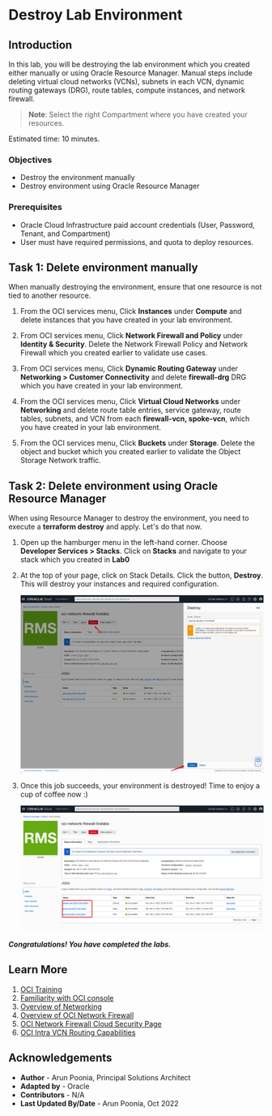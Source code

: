 # Destroy Lab Environment

## Introduction

In this lab, you will be destroying the lab environment which you created either manually or using Oracle Resource Manager. Manual steps include deleting virtual cloud networks (VCNs), subnets in each VCN, dynamic routing gateways (DRG), route tables, compute instances, and network firewall.

> **Note**: Select the right Compartment where you have created your resources. 

Estimated time: 10 minutes.

### Objectives

   - Destroy the environment manually
   - Destroy environment using Oracle Resource Manager

### Prerequisites

- Oracle Cloud Infrastructure paid account credentials (User, Password, Tenant, and Compartment)
- User must have required permissions, and quota to deploy resources.

## Task 1: Delete environment manually

When manually destroying the environment, ensure that one resource is not tied to another resource.

1. From the OCI services menu, Click **Instances** under **Compute** and delete instances that you have created in your lab environment. 

2. From OCI services menu, Click **Network Firewall and Policy** under **Identity & Security**. Delete the Network Firewall Policy and Network Firewall which you created earlier to validate use cases. 

3. From OCI services menu, Click **Dynamic Routing Gateway** under **Networking > Customer Connectivity** and delete **firewall-drg** DRG which you have created in your lab environment. 

4. From the OCI services menu, Click **Virtual Cloud Networks** under **Networking** and delete route table entries, service gateway, route tables, subnets, and VCN from each **firewall-vcn, spoke-vcn**,  which you have created in your lab environment. 

5. From the OCI services menu, Click **Buckets** under **Storage**. Delete the object and bucket which you created earlier to validate the Object Storage Network traffic.

## Task 2: Delete environment using Oracle Resource Manager

When using Resource Manager to destroy the environment, you need to execute a **terraform destroy** and apply. Let's do that now.

1. Open up the hamburger menu in the left-hand corner.  Choose **Developer Services > Stacks**. Click on **Stacks** and navigate to your stack which you created in **Lab0**

2. At the top of your page, click on Stack Details. Click the button, **Destroy**. This will destroy your instances and required configuration.

    ![Destroy Environment using Terraform](./images/terraform-destroy.png " ")

3. Once this job succeeds, your environment is destroyed! Time to enjoy a cup of coffee now :) 

    ![Terraform Destroy Successful Window](./images/terraform-destroy-success.png " ")

***Congratulations! You have completed the labs.***

## Learn More

1. [OCI Training](https://www.oracle.com/cloud/iaas/training/)
2. [Familiarity with OCI console](https://docs.us-phoenix-1.oraclecloud.com/Content/GSG/Concepts/console.htm)
3. [Overview of Networking](https://docs.us-phoenix-1.oraclecloud.com/Content/Network/Concepts/overview.htm)
4. [Overview of OCI Network Firewall](https://docs.oracle.com/en-us/iaas/Content/network-firewall/overview.htm)
5. [OCI Network Firewall Cloud Security Page](https://www.oracle.com/security/cloud-security/network-firewall/)
6. [OCI Intra VCN Routing Capabilities](https://docs.oracle.com/en-us/iaas/Content/Network/Tasks/managingroutetables.htm)

## Acknowledgements

- **Author** - Arun Poonia, Principal Solutions Architect
- **Adapted by** - Oracle
- **Contributors** - N/A
- **Last Updated By/Date** - Arun Poonia, Oct 2022